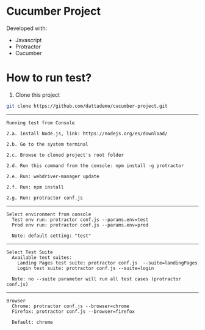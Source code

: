 # Cucumber Project

Developed with:
  - Javascript
  - Protractor
  - Cucumber

# How to run test?

  1. Clone this project
```sh
git clone https://github.com/dattademo/cucumber-project.git
```
  ---------------------------
  	Running test from Console
	
	2.a. Install Node.js, link: https://nodejs.org/es/download/
  
	2.b. Go to the system terminal
 
	2.c. Browse to cloned project's root folder
  
	2.d. Run this command from the console: npm install -g protractor
  
	2.e. Run: webdriver-manager update

	2.f. Run: npm install

	2.g. Run: protractor conf.js

  ---------------------------
  	Select environment from console
	  Test env run: protractor conf.js --params.env=test
	  Prod env run: protractor conf.js --params.env=prod

	  Note: default setting: "test"
  
  ---------------------------
  	Select Test Suite
	  Available test suites:
 	    Landing Pages test suite: protractor conf.js  --suite=landingPages
 	    Login test suite: protractor conf.js --suite=login
	    
	  Note: no --suite parameter will run all test cases (protractor conf.js)

  ---------------------------
  	Browser
	  Chrome: protractor conf.js --browser=chrome
	  Firefox: protractor conf.js --browser=firefox

	  Default: chrome
